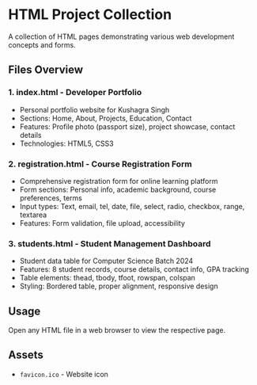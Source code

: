 # HTML Project Collection

A collection of HTML pages demonstrating various web development concepts and forms.

## Files Overview

### 1. index.html - Developer Portfolio
- Personal portfolio website for Kushagra Singh
- Sections: Home, About, Projects, Education, Contact
- Features: Profile photo (passport size), project showcase, contact details
- Technologies: HTML5, CSS3

### 2. registration.html - Course Registration Form
- Comprehensive registration form for online learning platform
- Form sections: Personal info, academic background, course preferences, terms
- Input types: Text, email, tel, date, file, select, radio, checkbox, range, textarea
- Features: Form validation, file upload, accessibility

### 3. students.html - Student Management Dashboard
- Student data table for Computer Science Batch 2024
- Features: 8 student records, course details, contact info, GPA tracking
- Table elements: thead, tbody, tfoot, rowspan, colspan
- Styling: Bordered table, proper alignment, responsive design

## Usage
Open any HTML file in a web browser to view the respective page.

## Assets
- `favicon.ico` - Website icon